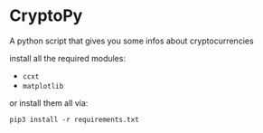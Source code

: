 # CryptoPy
A python script that gives you some infos about cryptocurrencies

install all the required modules:

 - `ccxt`
 - `matplotlib`
 
or install them all via:

    pip3 install -r requirements.txt
